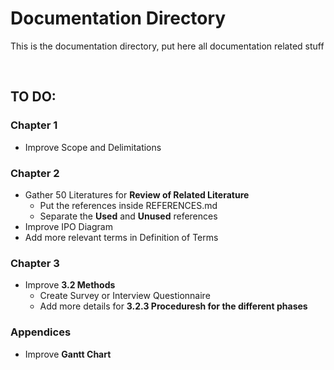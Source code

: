 # Documentation Directory

This is the documentation directory, put here all documentation related stuff

<br>

## TO DO:

### Chapter 1
- Improve Scope and Delimitations
### Chapter 2
- Gather 50 Literatures for **Review of Related Literature**
   + Put the references inside REFERENCES.md
   + Separate the **Used** and **Unused** references
- Improve IPO Diagram
- Add more relevant terms in Definition of Terms
### Chapter 3
- Improve **3.2 Methods**
   + Create Survey or Interview Questionnaire
   + Add more details for **3.2.3 Proceduresh for the different phases**

### Appendices
- Improve **Gantt Chart**

